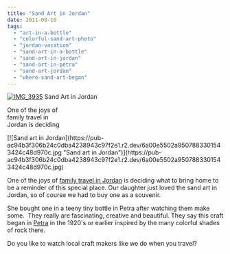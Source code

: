 ```yaml
---
title: "Sand Art in Jordan"
date: 2011-08-10
tags: 
  - "art-in-a-bottle"
  - "colorful-sand-art-photo"
  - "jordan-vacation"
  - "sand-art-in-a-bottle"
  - "sand-art-in-jordan"
  - "sand-art-in-petra"
  - "sand-art-jordan"
  - "where-sand-art-began"
---
```


[![IMG_3935](https://pub-ac94b3f306b24c0dba4238943c97f2e1.r2.dev/6a00e5502a95078833014e8a44b1a7970d.jpg "IMG_3935")](https://pub-ac94b3f306b24c0dba4238943c97f2e1.r2.dev/6a00e5502a95078833014e8a44b1a7970d.jpg) Sand Art in Jordan

One of the joys of  
family travel in  
Jordan is deciding

<!--more--> [![Sand art in Jordan](https://pub-ac94b3f306b24c0dba4238943c97f2e1.r2.dev/6a00e5502a9507883301543424c48d970c.jpg "Sand art in Jordan")](https://pub-ac94b3f306b24c0dba4238943c97f2e1.r2.dev/6a00e5502a9507883301543424c48d970c.jpg)  
  
  
One of the joys of [family travel in Jordan](http://soultravelers3new.local/2011/05/jordan-family-travel-is-it-safe.html "family travel in Jordan") is deciding what to bring home to be a reminder of this special place. Our daughter just loved the sand art in Jordan, so of course we had to buy one as a souvenir.  
  
She bought one in a teeny tiny bottle in Petra after watching them make some.  They really are fascinating, creative and beautiful. They say this craft began in [Petra](http://soultravelers3new.local/2011/06/family-vacation-petra-wow-.html "Petra vacation") in the 1920's or earlier inspired by the many colorful shades of rock there.  
  
  
Do you like to watch local craft makers like we do when you travel?
